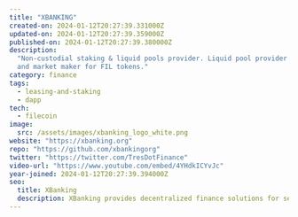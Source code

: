 ```yaml
---
title: "XBANKING"
created-on: 2024-01-12T20:27:39.331000Z
updated-on: 2024-01-12T20:27:39.359000Z
published-on: 2024-01-12T20:27:39.380000Z
description:
  "Non-custodial staking & liquid pools provider. Liquid pool provider
  and market maker for FIL tokens."
category: finance
tags:
  - leasing-and-staking
  - dapp
tech:
  - filecoin
image:
  src: /assets/images/xbanking_logo_white.png
website: "https://xbanking.org"
repo: "https://github.com/xbankingorg"
twitter: "https://twitter.com/TresDotFinance"
video-url: "https://www.youtube.com/embed/4YHdkICYvJc"
year-joined: 2024-01-12T20:27:39.394000Z
seo:
  title: XBanking
  description: XBanking provides decentralized finance solutions for secure transactions.
---
```

